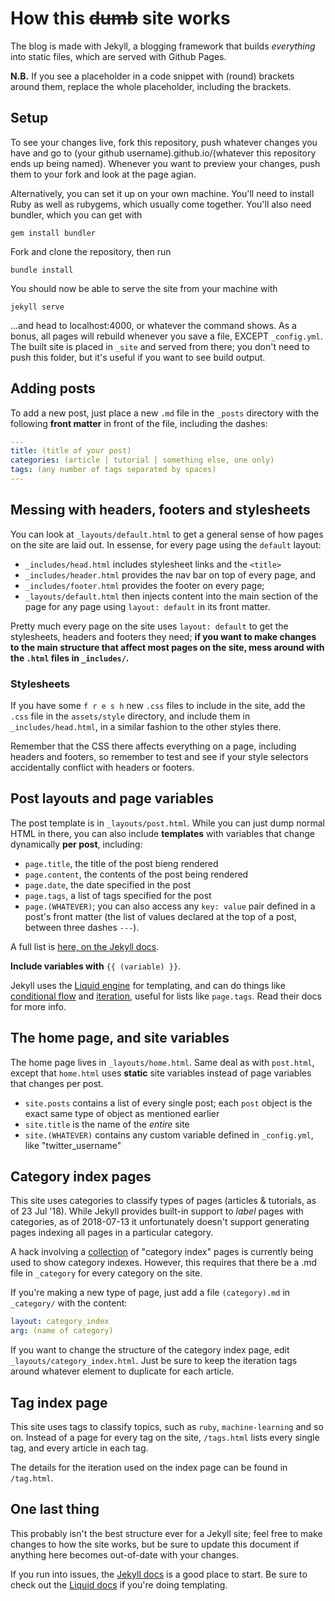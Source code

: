 # How this <span style="text-decoration: line-through">dumb</span> site works

The blog is made with Jekyll, a blogging framework that builds _everything_ into static files, which are served with Github Pages.

**N.B.** If you see a placeholder in a code snippet with (round) brackets around them, replace the whole placeholder, including the brackets. 

## Setup
To see your changes live, fork this repository, push whatever changes you have and go to (your github username).github.io/(whatever this repository ends up being named). Whenever you want to preview your changes, push them to your fork and look at the page agian.

Alternatively, you can set it up on your own machine. You'll need to install Ruby as well as rubygems, which usually come together. You'll also need bundler, which you can get with 

```shell
gem install bundler
```

Fork and clone the repository, then run

```shell
bundle install
```

You should now be able to serve the site from your machine with 

```shell
jekyll serve
```

...and head to localhost:4000, or whatever the command shows. As a bonus, all pages will rebuild whenever you save a file, EXCEPT `_config.yml`. The built site is placed in `_site` and served from there; you don't need to push this folder, but it's useful if you want to see build output.

## Adding posts
To add a new post, just place a new `.md` file in the `_posts` directory with the following **front matter** in front of the file, including the dashes:

```yaml
---
title: (title of your post)
categories: (article | tutorial | something else, one only)
tags: (any number of tags separated by spaces)
---
```

## Messing with headers, footers and stylesheets
You can look at `_layouts/default.html` to get a general sense of how pages on the site are laid out. In essense, for every page using the `default` layout:

* `_includes/head.html` includes stylesheet links and the `<title>` 
* `_includes/header.html` provides the nav bar on top of every page, and 
* `_includes/footer.html` provides the footer on every page;
* `_layouts/default.html` then injects content into the main section of the page for any page using `layout: default` in its front matter.

Pretty much every page on the site uses `layout: default` to get the stylesheets, headers and footers they need; **if you want to make changes to the main structure that affect most pages on the site, mess around with the `.html` files in `_includes/`.**

### Stylesheets
If you have some `f r e s h` new `.css` files to include in the site, add the `.css` file in the `assets/style` directory, and include them in `_includes/head.html`, in a similar fashion to the other styles there.

Remember that the CSS there affects everything on a page, including headers and footers, so remember to test and see if your style selectors accidentally conflict with headers or footers.

## Post layouts and page variables
The post template is in `_layouts/post.html`. While you can just dump normal HTML in there, you can also include **templates** with variables that change dynamically **per post**, including:

* `page.title`, the title of the post bieng rendered
* `page.content`, the contents of the post being rendered
* `page.date`, the date specified in the post
* `page.tags`, a list of tags specified for the post
* `page.(WHATEVER)`; you can also access any `key: value` pair defined in a post's front matter (the list of values declared at the top of a post, between three dashes `---`).

A full list is [here, on the Jekyll docs](https://jekyllrb.com/docs/variables/#page-variables).

**Include variables with** `{{ (variable) }}`.

Jekyll uses the [Liquid engine](https://shopify.github.io/liquid/) for templating, and can do things like [conditional flow](https://shopify.github.io/liquid/tags/control-flow/) and [iteration](https://shopify.github.io/liquid/tags/iteration/), useful for lists like `page.tags`. Read their docs for more info.

## The home page, and site variables
The home page lives in `_layouts/home.html`. Same deal as with `post.html`, except that `home.html` uses **static** site variables instead of page variables that changes per post.

* `site.posts` contains a list of every single post; each `post` object is the exact same type of object as mentioned earlier
* `site.title` is the name of the _entire_ site
* `site.(WHATEVER)` contains any custom variable defined in `_config.yml`, like "twitter_username"

## Category index pages
This site uses categories to classify types of pages (articles & tutorials, as of 23 Jul '18). While Jekyll provides built-in support to _label_ pages with categories, as of 2018-07-13 it unfortunately doesn't support generating pages indexing all pages in a particular category.

A hack involving a [collection](https://jekyllrb.com/docs/collections/) of "category index" pages is currently being used to show category indexes. However, this requires that there be a <category>.md file in `_category` for every category on the site.

If you're making a new type of page, just add a file `(category).md` in `_category/` with the content:

```yaml
layout: category_index
arg: (name of category)
```

If you want to change the structure of the category index page, edit `_layouts/category_index.html`. Just be sure to keep the iteration tags around whatever element to duplicate for each article.

## Tag index page
This site uses tags to classify topics, such as `ruby`, `machine-learning` and so on. Instead of a page for every tag on the site, `/tags.html` lists every single tag, and every article in each tag. 

The details for the iteration used on the index page can be found in `/tag.html`. 

## One last thing
This probably isn't the best structure ever for a Jekyll site; feel free to make changes to how the site works, but be sure to update this document if anything here becomes out-of-date with your changes.

If you run into issues, the [Jekyll docs](https://jekyllrb.com/docs) is a good place to start. Be sure to check out the [Liquid docs](https://shopify.github.io/liquid/) if you're doing templating.
